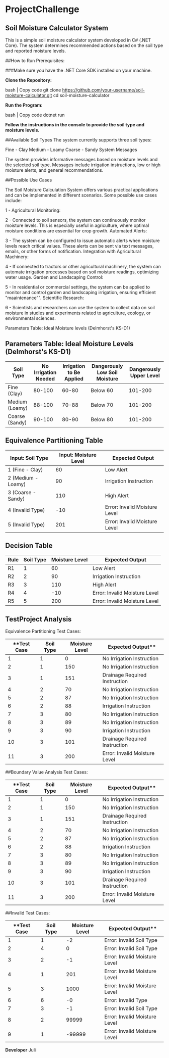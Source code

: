# ProjectChallenge

## Soil Moisture Calculator System

This is a simple soil moisture calculator system developed in C# (.NET Core). The system determines recommended actions based on the soil type and reported moisture levels.

##How to Run
Prerequisites:

###Make sure you have the .NET Core SDK installed on your machine.

**Clone the Repository:**

bash | Copy code
git clone https://github.com/your-username/soil-moisture-calculator.git
cd soil-moisture-calculator


**Run the Program:**

bash | Copy code
dotnet run

**Follow the instructions in the console to provide the soil type and moisture levels.**

##Available Soil Types
The system currently supports three soil types:

Fine - Clay
Medium - Loamy
Coarse - Sandy
System Messages

The system provides informative messages based on moisture levels and the selected soil type. Messages include irrigation instructions, low or high moisture alerts, and general recommendations.

##Possible Use Cases

The Soil Moisture Calculation System offers various practical applications and can be implemented in different scenarios. Some possible use cases include:

1 - Agricultural Monitoring:

2 - Connected to soil sensors, the system can continuously monitor moisture levels. This is especially useful in agriculture, where optimal moisture conditions are essential for crop growth.
Automated Alerts:

3 - The system can be configured to issue automatic alerts when moisture levels reach critical values. These alerts can be sent via text messages, emails, or other forms of notification.
Integration with Agricultural Machinery:

4 - If connected to tractors or other agricultural machinery, the system can automate irrigation processes based on soil moisture readings, optimizing water usage.
Garden and Landscaping Control:

5 - In residential or commercial settings, the system can be applied to monitor and control garden and landscaping irrigation, ensuring efficient "maaintenance"".
Scientific Research:

6 - Scientists and researchers can use the system to collect data on soil moisture in studies and experiments related to agriculture, ecology, or environmental sciences.


Parameters Table: Ideal Moisture levels (Delmhorst's KS-D1)

## Parameters Table: Ideal Moisture Levels (Delmhorst's KS-D1)

| Soil Type      | No Irrigation Needed | Irrigation to Be Applied | Dangerously Low Soil Moisture | Dangerously Upper Level |
| -------------- | -------------------- | ------------------------ | ----------------------------- | ------------------------ |
| Fine (Clay)    | 80-100               | 60-80                    | Below 60                      | 101-200                  |
| Medium (Loamy) | 88-100               | 70-88                    | Below 70                      | 101-200                  |
| Coarse (Sandy) | 90-100               | 80-90                    | Below 80                      | 101-200                  |

## Equivalence Partitioning Table

| Input: Soil Type   | Input: Moisture Level | Expected Output            |
| ------------------ | ---------------------- | --------------------------- |
| 1 (Fine - Clay)    | 60                     | Low Alert                   |
| 2 (Medium - Loamy) | 90                     | Irrigation Instruction      |
| 3 (Coarse - Sandy) | 110                    | High Alert                  |
| 4 (Invalid Type)   | -10                    | Error: Invalid Moisture Level |
| 5 (Invalid Type)   | 201                    | Error: Invalid Moisture Level |

## Decision Table

| Rule | Soil Type | Moisture Level | Expected Output             |
| ---- | --------- | --------------- | ---------------------------- |
| R1   | 1         | 60              | Low Alert                    |
| R2   | 2         | 90              | Irrigation Instruction       |
| R3   | 3         | 110             | High Alert                   |
| R4   | 4         | -10             | Error: Invalid Moisture Level |
| R5   | 5         | 200             | Error: Invalid Moisture Level |

## TestProject Analysis
Equivalence Partitioning Test Cases:

**Test Case | Soil Type | Moisture Level | Expected Output**
|------------|-----------|-----------------|-------------------------|
| 1          | 1         | 0               | No Irrigation Instruction |
| 2          | 1         | 150             | No Irrigation Instruction |
| 3          | 1         | 151             | Drainage Required Instruction |
| 4          | 2         | 70              | No Irrigation Instruction |
| 5          | 2         | 87              | No Irrigation Instruction |
| 6          | 2         | 88              | Irrigation Instruction |
| 7          | 3         | 80              | No Irrigation Instruction |
| 8          | 3         | 89              | No Irrigation Instruction |
| 9          | 3         | 90              | Irrigation Instruction |
| 10         | 3         | 101             | Drainage Required Instruction |
| 11         | 3         | 200             | Error: Invalid Moisture Level |



##Boundary Value Analysis Test Cases:

**Test Case | Soil Type | Moisture Level | Expected Output**
|------------|-----------|-----------------|-------------------------|
| 1          | 1         | 0               | No Irrigation Instruction |
| 2          | 1         | 150             | No Irrigation Instruction |
| 3          | 1         | 151             | Drainage Required Instruction |
| 4          | 2         | 70              | No Irrigation Instruction |
| 5          | 2         | 87              | No Irrigation Instruction |
| 6          | 2         | 88              | Irrigation Instruction |
| 7          | 3         | 80              | No Irrigation Instruction |
| 8          | 3         | 89              | No Irrigation Instruction |
| 9          | 3         | 90              | Irrigation Instruction |
| 10         | 3         | 101             | Drainage Required Instruction |
| 11         | 3         | 200             | Error: Invalid Moisture Level |

        
##Invalid Test Cases:

**Test Case | Soil Type | Moisture Level | Expected Output**
|------------|-----------|-----------------|-------------------------|
| 1          | 1         | -2              | Error: Invalid Soil Type |
| 2          | 4         | 0               | Error: Invalid Soil Type |
| 3          | 2         | -1              | Error: Invalid Moisture Level |
| 4          | 1         | 201             | Error: Invalid Moisture Level |
| 5          | 3         | 1000            | Error: Invalid Moisture Level |
| 6          | 6         | -0              | Error: Invalid Type |
| 7          | 3         | -1              | Error: Invalid Soil Type |
| 8          | 2         | 99999           | Error: Invalid Moisture Level |
| 9          | 1         | -99999          | Error: Invalid Moisture Level |


**Developer**
Juli


